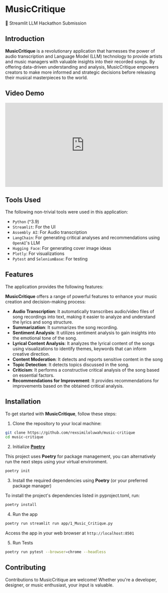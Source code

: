 # MusicCritique

🤖 Streamlit LLM Hackathon Submission

## Introduction

**MusicCritique** is a revolutionary application that harnesses the power of audio transcription and Language Model (LLM) technology to provide artists and music managers with valuable insights into their recorded songs. By offering data-driven understanding and analysis, MusicCritique empowers creators to make more informed and strategic decisions before releasing their musical masterpieces to the world.

## Video Demo

<div style="position: relative; padding-bottom: 53.294289897510986%; height: 0;"><iframe src="https://www.loom.com/embed/78c02c8313a4401fa2a497e70330eae3?sid=dd14a3b2-805a-4154-b40c-4cc0258bd62b" frameborder="0" webkitallowfullscreen mozallowfullscreen allowfullscreen style="position: absolute; top: 0; left: 0; width: 100%; height: 100%;"></iframe></div>

## Tools Used

The following non-trivial tools were used in this application:

- `Python` (^3.9)
- `Streamlit`: For the UI
- `Assembly AI`: For Audio transcription
- `LangChain`: For generating critical analyses and recommendations using `OpenAI`'s LLM
- `Hugging Face`: For generating cover image ideas
- `Plotly`: For visualizations
- `Pytest` and `SeleniumBase`: For testing

## Features

The application provides the following features:

**MusicCritique** offers a range of powerful features to enhance your music creation and decision-making process:

- **Audio Transcription**: It automatically transcribes audio/video files of song recordings into text, making it easier to analyze and understand the lyrics and song structure.
- **Summarization**: It summarizes the song recording.
- **Sentiment Analysis**: It utilizes sentiment analysis to gain insights into the emotional tone of the song.
- **Lyrical Content Analysis**: It analyzes the lyrical content of the songs using visualizations to identify themes, keywords that can inform creative direction.
- **Content Moderation**: It detects and reports sensitive content in the song
- **Topic Detection**: It detects topics discussed in the song.
- **Criticism**: It performs a constructive critical analysis of the song based on essential factors.
- **Recommendations for Improvement**: It provides recommendations for improvements based on the obtained critical analysis.

## Installation

To get started with **MusicCritique**, follow these steps:

1. Clone the repository to your local machine:

```bash
git clone https://github.com/rexsimiloluwah/music-critique
cd music-critique
```

2. Initialize [**Poetry**](https://python-poetry.org/)

This project uses **Poetry** for package management, you can alternatively run the next steps using your virtual environment.

```bash
poetry init
```

3. Install the required dependencies using **Poetry** (or your preferred package manager)

To install the project's dependencies listed in pyproject.toml, run:

```bash
poetry install
```

4. Run the app

```bash
poetry run streamlit run app/1_Music_Critique.py
```

Access the app in your web browser at `http://localhost:8501`

5. Run Tests

```bash
poetry run pytest --browser=chrome --headless
```

## Contributing

Contributions to MusicCritique are welcome! Whether you're a developer, designer, or music enthusiast, your input is valuable.
